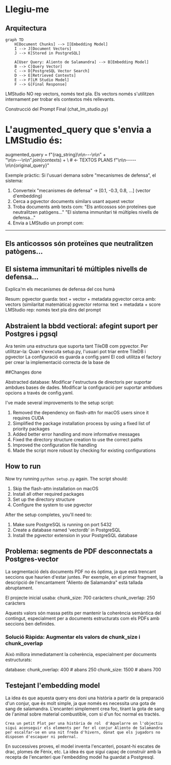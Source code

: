 
# Llegiu-me

## Arquitectura

```mermaidjs
graph TD
    H[Document Chunks] --> I[Embedding Model]
    I --> J[Document Vectors]
    J --> K[Stored in PostgreSQL]

    A[User Query: Aliento de Salamandra] --> B[Embedding Model]
    B --> C[Query Vector]
    C --> D[PostgreSQL Vector Search]
    D --> E[Retrieved Contexts]
    E --> F[LM Studio Model]
    F --> G[Final Response]

```

LMStudio NO rep vectors, només text pla. Els vectors només s'utilitzen internament per trobar els contextos més rellevants.

Construcció del Prompt Final (chat_lm_studio.py)

   # L'augmented_query que s'envia a LMStudio és:
   augmented_query = f"{rag_string}\n\n---\n\n" + \
                    "\n\n---\n\n".join(contexts) + \  # ← TEXTOS PLANS
                    f"\n\n-----\n\n{original_query}"

Exemple pràctic:
Si l'usuari demana sobre "mecanismes de defensa", el sistema:
1. Converteix "mecanismes de defensa" → [0.1, -0.3, 0.8, ...] (vector d'embedding)
2. Cerca a pgvector documents similars usant aquest vector
3. Troba documents amb texts com:
"Els anticossos són proteïnes que neutralitzen patògens..."
"El sistema immunitari té múltiples nivells de defensa..."
4. Envia a LMStudio un prompt com:
  ---
   Els anticossos són proteïnes que neutralitzen patògens...
   ---
   El sistema immunitari té múltiples nivells de defensa...
   -----
   Explica'm els mecanismes de defensa del cos humà

Resum:
pgvector guarda: text + vector + metadata
pgvector cerca amb: vectors (similaritat matemàtica)
pgvector retorna: text + metadata + score
LMStudio rep: només text pla dins del prompt

## Abstraient la bbdd vectioral: afegint suport per Postgres i pgsql

Ara tenim una estructura que suporta tant TileDB com pgvector. Per utilitzar-la:
Quan s'executa setup.py, l'usuari pot triar entre TileDB i pgvector
La configuració es guarda a config.yaml
El codi utilitza el factory per crear la implementació correcta de la base de 

##Changes done

Abstracted database:
Modificar l'estructura de directoris per suportar ambdues bases de dades.
Modificar la configuració per suportar ambdues opcions a través de config.yaml.

I've made several improvements to the setup script:

1. Removed the dependency on flash-attn for macOS users since it requires CUDA
2. Simplified the package installation process by using a fixed list of priority packages
3. Added better error handling and more informative messages
4. Fixed the directory structure creation to use the correct paths
5. Improved the configuration file handling
6. Made the script more robust by checking for existing configurations

## How to run

Now try running `python setup.py` again. The script should:

1. Skip the flash-attn installation on macOS
2. Install all other required packages
3. Set up the directory structure
4. Configure the system to use pgvector

After the setup completes, you'll need to:
1. Make sure PostgreSQL is running on port 5432
2. Create a database named 'vectordb' in PostgreSQL
3. Install the pgvector extension in your PostgreSQL database

## Problema: segments de PDF desconnectats a Postgres-vector

La segmentació dels documents PDF no és òptima, ja que està trencant seccions que haurien d'estar juntes. Per exemple, en el primer fragment, la descripció de l'encantament "Aliento de Salamandra" està tallada abruptament.

El projecte inicial usaba:
chunk_size: 700 caràcters
chunk_overlap: 250 caràcters

Aquests valors són massa petits per mantenir la coherència semàntica del contingut, especialment per a documents estructurats com els PDFs amb seccions ben definides.

### Solució Ràpida: Augmentar els valors de chunk_size i chunk_overlap
Això millora immediatament la coherència, especialment per documents estructurats:

database:
  chunk_overlap: 400    # abans 250
  chunk_size:    1500   # abans 700



## Testejant l'embedding model

La idea és que aquesta query ens doni una història a partir de la preparació d'un conjur, que és molt simple, ja que només es necessita una gota de sang de salamandra. L'encanteri simplement crea foc, tirant la gota de sang de l'animal sobre material combustible, com si d'un foc normal es tractés.

`Crea un petit Plot per una història de rol  d'Aquelarre on l'objectiu sigui aconseguir els elements per fer el conjur Aliento de Salamandra per escalfar-se en una nit freda d'hivern, donat que els jugadors no disposen d'escaquer ni pedernal.`

En successives proves, el model inventa l'encanteri, posant-hi escates de drac, plomes de Fènix, etc. La idea és que sigui capaç de construïr amb la recepta de l'encanteri que l'embedding model ha guardat a Postgresql.

